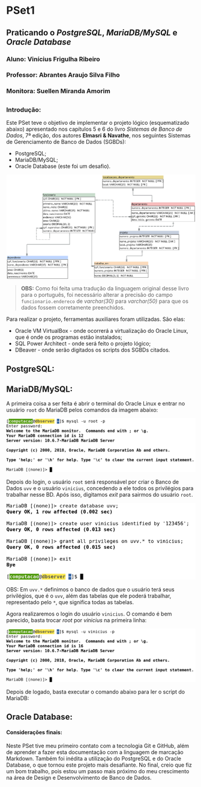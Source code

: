 # PSet1
## Praticando o *PostgreSQL*, *MariaDB/MySQL* e *Oracle Database*

### Aluno: Vinícius Frigulha Ribeiro
### Professor: Abrantes Araujo Silva Filho
### Monitora: Suellen Miranda Amorim

##

### Introdução:

Este PSet teve o objetivo de implementar o projeto lógico (esquematizado abaixo) apresentado nos capítulos 5 e 6 do livro _Sistemas de Banco de Dados_, 7ª edição, dos autores **Elmasri & Navathe**, nos seguintes Sistemas de Gerenciamento de Banco de Dados (SGBDs):
* PostgreSQL; 
* MariaDB/MySQL; 
* Oracle Database (este foi um desafio).

![Projeto Lógico](https://github.com/vinifrigulha/uvv_bd_1_cc1m/blob/main/pset1/imgs/sql-p-a.PNG "Projeto Lógico - Elmasri")

>**OBS:** Como foi feita uma tradução da linguagem original desse livro para o português, foi necessário alterar a precisão do campo `funcionario.endereco` de *varchar(30)* para *varchar(50)* para que os dados fossem corretamente preenchidos.

Para realizar o projeto, ferramentas auxiliares foram utilizadas. São elas: 
* Oracle VM VirtualBox - onde ocorrerá a virtualização do Oracle Linux, que é onde os programas estão instalados;
* SQL Power Architect - onde será feito o projeto lógico;
* DBeaver - onde serão digitados os scripts dos SGBDs citados.

##

## PostgreSQL:

## MariaDB/MySQL:

A primeira coisa a ser feita é abrir o terminal do Oracle Linux e entrar no usuário `root` do MariaDB pelos comandos da imagem abaixo:

![Login root MySQL](https://github.com/vinifrigulha/uvv_bd_1_cc1m/blob/main/pset1/imgs/root-mysql.PNG "Login root MySQL")

Depois do login, o usuário `root` será responsável por criar o Banco de Dados `uvv` e o usuário `vinicius`, concedendo a ele todos os privilégios para trabalhar nesse BD. Após isso, digitamos *exit* para sairmos do usuário `root`.

![Comandos do root](https://github.com/vinifrigulha/uvv_bd_1_cc1m/blob/main/pset1/imgs/root2-mysql.PNG "Comandos do root")

OBS: Em `uvv.*` definimos o banco de dados que o usuário terá seus privilégios, que é o `uvv`, além das tabelas que ele poderá trabalhar, representado pelo `*`, que significa todas as tabelas.

Agora realizaremos o login do usuário `vinicius`. O comando é bem parecido, basta trocar *root* por *vinicius* na primeira linha:

![Login do vinicius](https://github.com/vinifrigulha/uvv_bd_1_cc1m/blob/main/pset1/imgs/vinicius-mysql.PNG "Login do vinicius")

Depois de logado, basta executar o comando abaixo para ler o script do MariaDB:

##

## Oracle Database:

#### **Considerações finais:** 
Neste PSet tive meu primeiro contato com a tecnologia Git e GitHub, além de aprender a fazer esta documentação com a linguagem de marcação Markdown.
Também foi inédita a utilização do PostgreSQL e do Oracle Database, o que tornou este projeto mais desafiante.
No final, creio que fiz um bom trabalho, pois estou um passo mais próximo do meu crescimento na área de Design e Desenvolvimento de Banco de Dados.
